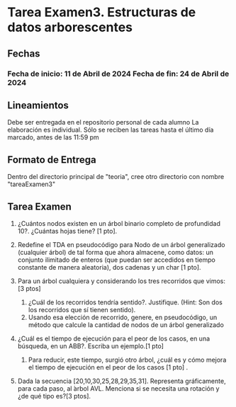 # Tarea Examen3. Estructuras de datos arborescentes
## Fechas
### Fecha de inicio: 11 de Abril de 2024 Fecha de fin: 24 de Abril de 2024

## Lineamientos
Debe ser entregada en el repositorio personal de cada alumno
La elaboración es individual.
Sólo se reciben las tareas hasta el último día marcado, antes de las 11:59 pm

## Formato de Entrega
Dentro del directorio principal de "teoria", cree otro directorio con nombre "tareaExamen3"

## Tarea Examen
1. ¿Cuántos nodos existen en un  árbol binario completo de profundidad 10?.
¿Cuántas hojas tiene? [1 pto].

2. Redefine el TDA en pseudocódigo para Nodo de un árbol generalizado (cualquier árbol) de tal forma que ahora almacene, como datos: un conjunto ilimitado de enteros (que puedan ser accedidos en tiempo constante de manera aleatoria), dos cadenas y un char [1 pto].

3. Para un árbol cualquiera y considerando los tres recorridos que vimos:[3 ptos]
    1. ¿Cuál de los recorridos tendría sentido?. Justifique. (Hint: Son dos los recorridos que sí tienen sentido).
    2. Usando esa elección de recorrido, genere, en pseudocódigo, un método que calcule la cantidad de nodos de un árbol generalizado
5. ¿Cuál es el tiempo de ejecución para el peor de los casos, en una búsqueda, en un ABB?. Escriba un ejemplo.[1 pto]
   1. Para reducir, este tiempo, surgió otro árbol, ¿cuál es y cómo mejora el tiempo de ejecución en el peor de los casos [1 pto] .
6. Dada la secuencia [20,10,30,25,28,29,35,31]. Representa gráficamente, para cada paso, al  ́arbol AVL. Menciona si se necesita una rotación y ¿de qué tipo es?[3 ptos].
